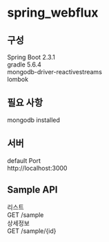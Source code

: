 # spring_webflux

## 구성
<div>Spring Boot 2.3.1</div>
<div>gradle 5.6.4</div>
<div>mongodb-driver-reactivestreams</div>
<div>lombok</div>

## 필요 사항
<div>mongodb installed</div>

## 서버
<div>default Port</div>
<div>http://localhost:3000</div>

## Sample API
<div>리스트</div>
<div>GET /sample</div>
<div>상세정보</div>
<div>GET /sample/{id}</div>